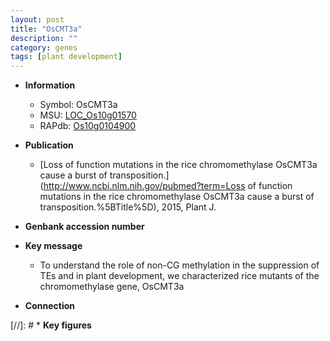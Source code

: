 ```yaml
---
layout: post
title: "OsCMT3a"
description: ""
category: genes
tags: [plant development]
---
```


* **Information**  
    + Symbol: OsCMT3a  
    + MSU: [LOC_Os10g01570](http://rice.plantbiology.msu.edu/cgi-bin/ORF_infopage.cgi?orf=LOC_Os10g01570)  
    + RAPdb: [Os10g0104900](http://rapdb.dna.affrc.go.jp/viewer/gbrowse_details/irgsp1?name=Os10g0104900)  

* **Publication**  
    + [Loss of function mutations in the rice chromomethylase OsCMT3a cause a burst of transposition.](http://www.ncbi.nlm.nih.gov/pubmed?term=Loss of function mutations in the rice chromomethylase OsCMT3a cause a burst of transposition.%5BTitle%5D), 2015, Plant J.

* **Genbank accession number**  

* **Key message**  
    + To understand the role of non-CG methylation in the suppression of TEs and in plant development, we characterized rice mutants of the chromomethylase gene, OsCMT3a

* **Connection**  

[//]: # * **Key figures**  


